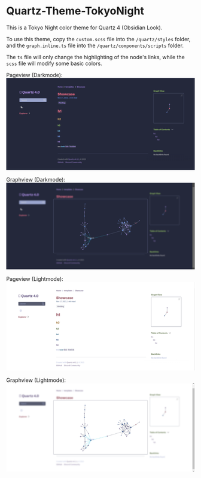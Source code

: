 # Quartz-Theme-TokyoNight

This is a Tokyo Night color theme for Quartz 4 (Obsidian Look).

To use this theme, copy the `custom.scss` file into the `/quartz/styles` folder, and the `graph.inline.ts` file into the `/quartz/components/scripts` folder.

The `ts` file will only change the highlighting of the node's links, while the `scss` file will modify some basic colors.


Pageview (Darkmode):
![Pageview (Darkmode):](ShowcaseImages/Darkmode1.PNG)

Graphview (Darkmode):
![Graphview (Darkmode):](ShowcaseImages/Darkmode2.png)

Pageview (Lightmode):
![Pageview (Darkmode):](ShowcaseImages/Lightmode1.PNG)

Graphview (Lightmode):
![Graphview (Darkmode):](ShowcaseImages/Lightmode2.png)
